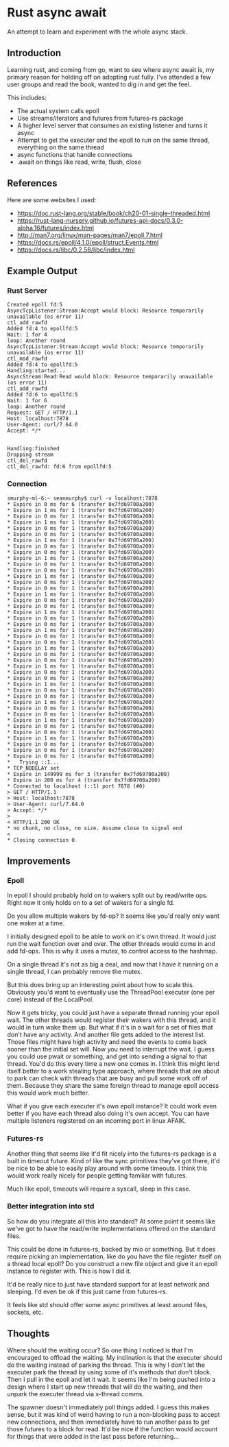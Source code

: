 Rust async await
===

An attempt to learn and experiment with the whole async stack.

Introduction
---

Learning rust, and coming from go, want to see where async await is, my primary reason for holding off on adopting rust fully.
I've attended a few user groups and read the book, wanted to dig in and get the feel.

This includes:

* The actual system calls epoll
* Use streams/iterators and futures from futures-rs package
* A higher level server that consumes an existing listener and turns it async
* Attempt to get the executer and the epoll to run on the same thread, everything on the same thread
* async functions that handle connections
* .await on things like read, write, flush, close

References
---

Here are some websites I used:

* https://doc.rust-lang.org/stable/book/ch20-01-single-threaded.html
* https://rust-lang-nursery.github.io/futures-api-docs/0.3.0-alpha.16/futures/index.html
* http://man7.org/linux/man-pages/man7/epoll.7.html
* https://docs.rs/epoll/4.1.0/epoll/struct.Events.html
* https://docs.rs/libc/0.2.58/libc/index.html

Example Output
---

### Rust Server

	Created epoll fd:5
	AsyncTcpListener:Stream:Accept would block: Resource temporarily unavailable (os error 11)
	ctl_add_rawfd
	Added fd:4 to epollfd:5
	Wait: 1 for 4
	loop: Another round
	AsyncTcpListener:Stream:Accept would block: Resource temporarily unavailable (os error 11)
	ctl_mod_rawfd
	Added fd:4 to epollfd:5
	Handling:started...
	AsyncStream:Read:Read would block: Resource temporarily unavailable (os error 11)
	ctl_add_rawfd
	Added fd:6 to epollfd:5
	Wait: 1 for 6
	loop: Another round
	Request: GET / HTTP/1.1
	Host: localhost:7878
	User-Agent: curl/7.64.0
	Accept: */*


	Handling:finished
	Dropping stream
	ctl_del_rawfd
	ctl_del_rawfd: fd:6 from epollfd:5

### Connection

	smurphy-ml-6:~ seanmurphy$ curl -v localhost:7878
	* Expire in 0 ms for 6 (transfer 0x7fd69700a200)
	* Expire in 1 ms for 1 (transfer 0x7fd69700a200)
	* Expire in 0 ms for 1 (transfer 0x7fd69700a200)
	* Expire in 1 ms for 1 (transfer 0x7fd69700a200)
	* Expire in 0 ms for 1 (transfer 0x7fd69700a200)
	* Expire in 0 ms for 1 (transfer 0x7fd69700a200)
	* Expire in 1 ms for 1 (transfer 0x7fd69700a200)
	* Expire in 0 ms for 1 (transfer 0x7fd69700a200)
	* Expire in 0 ms for 1 (transfer 0x7fd69700a200)
	* Expire in 1 ms for 1 (transfer 0x7fd69700a200)
	* Expire in 0 ms for 1 (transfer 0x7fd69700a200)
	* Expire in 0 ms for 1 (transfer 0x7fd69700a200)
	* Expire in 1 ms for 1 (transfer 0x7fd69700a200)
	* Expire in 0 ms for 1 (transfer 0x7fd69700a200)
	* Expire in 0 ms for 1 (transfer 0x7fd69700a200)
	* Expire in 1 ms for 1 (transfer 0x7fd69700a200)
	* Expire in 0 ms for 1 (transfer 0x7fd69700a200)
	* Expire in 0 ms for 1 (transfer 0x7fd69700a200)
	* Expire in 1 ms for 1 (transfer 0x7fd69700a200)
	* Expire in 0 ms for 1 (transfer 0x7fd69700a200)
	* Expire in 0 ms for 1 (transfer 0x7fd69700a200)
	* Expire in 1 ms for 1 (transfer 0x7fd69700a200)
	* Expire in 0 ms for 1 (transfer 0x7fd69700a200)
	* Expire in 0 ms for 1 (transfer 0x7fd69700a200)
	* Expire in 1 ms for 1 (transfer 0x7fd69700a200)
	* Expire in 0 ms for 1 (transfer 0x7fd69700a200)
	* Expire in 0 ms for 1 (transfer 0x7fd69700a200)
	* Expire in 1 ms for 1 (transfer 0x7fd69700a200)
	* Expire in 0 ms for 1 (transfer 0x7fd69700a200)
	* Expire in 0 ms for 1 (transfer 0x7fd69700a200)
	* Expire in 1 ms for 1 (transfer 0x7fd69700a200)
	* Expire in 0 ms for 1 (transfer 0x7fd69700a200)
	* Expire in 0 ms for 1 (transfer 0x7fd69700a200)
	* Expire in 1 ms for 1 (transfer 0x7fd69700a200)
	* Expire in 0 ms for 1 (transfer 0x7fd69700a200)
	* Expire in 0 ms for 1 (transfer 0x7fd69700a200)
	* Expire in 1 ms for 1 (transfer 0x7fd69700a200)
	* Expire in 0 ms for 1 (transfer 0x7fd69700a200)
	* Expire in 0 ms for 1 (transfer 0x7fd69700a200)
	* Expire in 1 ms for 1 (transfer 0x7fd69700a200)
	* Expire in 0 ms for 1 (transfer 0x7fd69700a200)
	* Expire in 0 ms for 1 (transfer 0x7fd69700a200)
	* Expire in 0 ms for 1 (transfer 0x7fd69700a200)
	*   Trying ::1...
	* TCP_NODELAY set
	* Expire in 149999 ms for 3 (transfer 0x7fd69700a200)
	* Expire in 200 ms for 4 (transfer 0x7fd69700a200)
	* Connected to localhost (::1) port 7878 (#0)
	> GET / HTTP/1.1
	> Host: localhost:7878
	> User-Agent: curl/7.64.0
	> Accept: */*
	>
	< HTTP/1.1 200 OK
	* no chunk, no close, no size. Assume close to signal end
	<
	* Closing connection 0

Improvements
---

### Epoll

In epoll I should probably hold on to wakers split out by read/write ops.
Right now it only holds on to a set of wakers for a single fd.

Do you allow multiple wakers by fd-op?
It seems like you'd really only want one waker at a time.

I initially designed epoll to be able to work on it's own thread.
It would just run the wait function over and over.
The other threads would come in and add fd-ops.
This is why it uses a mutex, to control access to the hashmap.

On a single thread it's not as big a deal, and now that I have it running on a single thread, I can probably remove the mutex.

But this does bring up an interesting point about how to scale this.
Obviously you'd want to eventually use the ThreadPool executer (one per core) instead of the LocalPool.

Now it gets tricky, you could just have a separate thread running your epoll wait.
The other threads would register their wakers with this thread, and it would in turn wake them up.
But what if it's in a wait for a set of files that don't have any activity.
And another file gets added to the interest list.
Those files might have high activity and need the events to come back sooner than the initial set will.
Now you need to interrupt the wait. I guess you could use pwait or something, and get into sending a signal to that thread.
You'd do this every time a new one comes in.
I think this might lend itself better to a work stealing type approach, 
where threads that are about to park can check with threads that are busy and pull some work off of them. 
Because they share the same foreign thread to manage epoll access this would work much better.

What if you give each executer it's own epoll instance?
It could work even better if you have each thread also doing it's own accept.
You can have multiple listeners registered on an incoming port in linux AFAIK.

### Futures-rs

Another thing that seems like it'd fit nicely into the futures-rs package is a built in timeout future.
Kind of like the sync primitives they've got there, it'd be nice to be able to easily play around with some timeouts.
I think this would work really nicely for people getting familiar with futures.

Much like epoll, timeouts will require a syscall, sleep in this case.

### Better integration into std

So how do you integrate all this into standard?
At some point it seems like we've got to have the read/write implementations offered on the standard files.

This could be done in futures-rs, backed by mio or something.
But it does require picking an implementation, like do you have the file register itself on a thread local epoll?
Do you construct a new file object and give it an epoll instance to register with.
This is how I did it.

It'd be really nice to just have standard support for at least network and sleeping.
I'd even be ok if this just came from futures-rs.

It feels like std should offer some async primitives at least around files, sockets, etc.

Thoughts
---

Where should the waiting occur?
So one thing I noticed is that I'm encouraged to offload the waiting.
My inclination is that the executer should do the waiting instead of parking the thread.
This is why I don't let the executer park the thread by using some of it's methods that don't block.
Then I pull in the epoll and let it wait.
It seems like I'm being pushed into a design where I start up new threads that will do the waiting, 
and then unpark the executer thread via x-thread comms.

The spawner doesn't immediately poll things added.
I guess this makes sense, but it was kind of weird having to run a non-blocking pass to accept new connections,
and then immediately have to run another pass to get those futures to a block for read.
It'd be nice if the function would account for things that were added in the last pass before returning...

